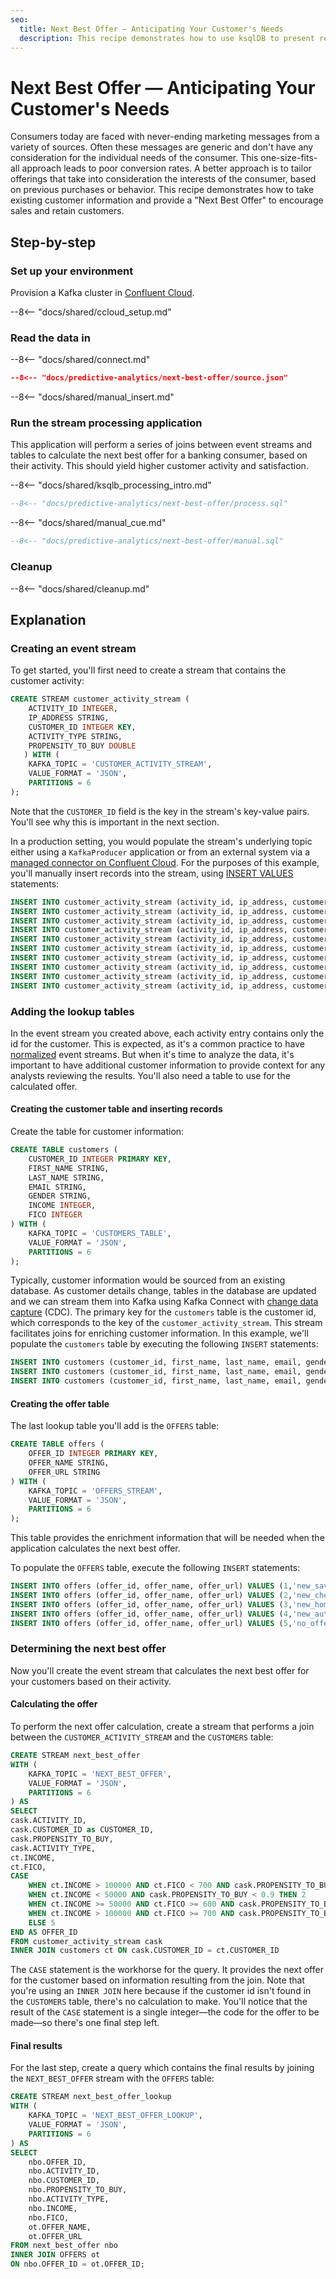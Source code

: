 ```yaml
---
seo:
  title: Next Best Offer — Anticipating Your Customer's Needs 
  description: This recipe demonstrates how to use ksqlDB to present relevant offers to banking customers.
---
```


# Next Best Offer — Anticipating Your Customer's Needs

Consumers today are faced with never-ending marketing messages from a variety of sources. Often these messages are generic and don't have any consideration for the individual needs of the consumer. This one-size-fits-all approach leads to poor conversion rates. A better approach is to tailor offerings that take into consideration the interests of the consumer, based on previous purchases or behavior. This recipe demonstrates how to take existing customer information and provide a "Next Best Offer" to encourage sales and retain customers.

## Step-by-step

### Set up your environment

Provision a Kafka cluster in [Confluent Cloud](https://www.confluent.io/confluent-cloud/tryfree/?utm_source=github&utm_medium=ksqldb_recipes&utm_campaign=next_best_effort).


--8<-- "docs/shared/ccloud_setup.md"

### Read the data in

--8<-- "docs/shared/connect.md"

```json
--8<-- "docs/predictive-analytics/next-best-offer/source.json"
```

--8<-- "docs/shared/manual_insert.md"

### Run the stream processing application

This application will perform a series of joins between event streams and tables to calculate the next best offer for a banking consumer, based on their activity. This should yield higher customer activity and satisfaction.

--8<-- "docs/shared/ksqlb_processing_intro.md"

```sql
--8<-- "docs/predictive-analytics/next-best-offer/process.sql"
```

--8<-- "docs/shared/manual_cue.md"

```sql
--8<-- "docs/predictive-analytics/next-best-offer/manual.sql"
```


### Cleanup

--8<-- "docs/shared/cleanup.md"

## Explanation

### Creating an event stream

To get started, you'll first need to create a stream that contains the customer activity:

```sql
CREATE STREAM customer_activity_stream (
    ACTIVITY_ID INTEGER,
    IP_ADDRESS STRING,
    CUSTOMER_ID INTEGER KEY,
    ACTIVITY_TYPE STRING,
    PROPENSITY_TO_BUY DOUBLE
   ) WITH (
    KAFKA_TOPIC = 'CUSTOMER_ACTIVITY_STREAM',
    VALUE_FORMAT = 'JSON',
    PARTITIONS = 6
);
```

Note that the `CUSTOMER_ID` field is the key in the stream's key-value pairs. You'll see why this is important in the next section.

In a production setting, you would populate the stream's underlying topic either using a `KafkaProducer` application or from an external system via a [managed connector on Confluent Cloud](https://docs.confluent.io/cloud/current/connectors/index.html). For the purposes of this example, you'll manually insert records into the stream, using [INSERT VALUES](https://docs.ksqldb.io/en/latest/developer-guide/ksqldb-reference/insert-values/#insert-values) statements:

```sql
INSERT INTO customer_activity_stream (activity_id, ip_address, customer_id, activity_type, propensity_to_buy) VALUES (1,'121.219.110.170',1,'branch_visit',0.4);
INSERT INTO customer_activity_stream (activity_id, ip_address, customer_id, activity_type, propensity_to_buy) VALUES (2,'210.232.55.188',2,'deposit',0.56);
INSERT INTO customer_activity_stream (activity_id, ip_address, customer_id, activity_type, propensity_to_buy) VALUES (3,'84.197.123.173',3,'web_open',0.33);
INSERT INTO customer_activity_stream (activity_id, ip_address, customer_id, activity_type, propensity_to_buy) VALUES (4,'70.149.233.32',1,'deposit',0.41);
INSERT INTO customer_activity_stream (activity_id, ip_address, customer_id, activity_type, propensity_to_buy) VALUES (5,'221.234.209.67',2,'deposit',0.44);
INSERT INTO customer_activity_stream (activity_id, ip_address, customer_id, activity_type, propensity_to_buy) VALUES (6,'102.187.28.148',3,'web_open',0.33);
INSERT INTO customer_activity_stream (activity_id, ip_address, customer_id, activity_type, propensity_to_buy) VALUES (7,'135.37.250.250',1,'mobile_open',0.97);
INSERT INTO customer_activity_stream (activity_id, ip_address, customer_id, activity_type, propensity_to_buy) VALUES (8,'122.157.243.25',2,'deposit',0.83);
INSERT INTO customer_activity_stream (activity_id, ip_address, customer_id, activity_type, propensity_to_buy) VALUES (9,'114.215.212.181',3,'deposit',0.86);
INSERT INTO customer_activity_stream (activity_id, ip_address, customer_id, activity_type, propensity_to_buy) VALUES (10,'248.248.0.78',1,'new_account',0.14);
```

### Adding the lookup tables

In the event stream you created above, each activity entry contains only the id for the customer. This is expected, as it's a common practice to have [normalized](https://en.wikipedia.org/wiki/Database_normalization) event streams.  But when it's time to analyze the data, it's important to have additional customer information to provide context for any analysts reviewing the results. You'll also need a table to use for the calculated offer.

#### Creating the customer table and inserting records

Create the table for customer information:

```sql
CREATE TABLE customers (
    CUSTOMER_ID INTEGER PRIMARY KEY,
    FIRST_NAME STRING,
    LAST_NAME STRING,
    EMAIL STRING,
    GENDER STRING,
    INCOME INTEGER,
    FICO INTEGER
) WITH (
    KAFKA_TOPIC = 'CUSTOMERS_TABLE',
    VALUE_FORMAT = 'JSON',
    PARTITIONS = 6
);
```

Typically, customer information would be sourced from an existing database. As customer details change, tables in the database are updated and we can stream them into Kafka using Kafka Connect with [change data capture](https://www.confluent.io/blog/cdc-and-streaming-analytics-using-debezium-kafka/) (CDC).  The primary key for the `customers` table is the customer id, which corresponds to the key of the `customer_activity_stream`. This stream facilitates joins for enriching customer information. In this example, we'll populate the `customers` table by executing the following `INSERT` statements:

```sql
INSERT INTO customers (customer_id, first_name, last_name, email, gender, income, fico) VALUES  (1,'Waylen','Tubble','wtubble0@hc360.com','Male',403646, 465);
INSERT INTO customers (customer_id, first_name, last_name, email, gender, income, fico) VALUES  (2,'Joell','Wilshin','jwilshin1@yellowpages.com','Female',109825, 624);
INSERT INTO customers (customer_id, first_name, last_name, email, gender, income, fico) VALUES  (3,'Ilaire','Latus','ilatus2@baidu.com','Male',407964, 683);
```

#### Creating the offer table

The last lookup table you'll add is the `OFFERS` table:

```sql
CREATE TABLE offers (
    OFFER_ID INTEGER PRIMARY KEY,
    OFFER_NAME STRING,
    OFFER_URL STRING
) WITH (
    KAFKA_TOPIC = 'OFFERS_STREAM',
    VALUE_FORMAT = 'JSON',
    PARTITIONS = 6
);
```

This table provides the enrichment information that will be needed when the application calculates the next best offer.

To populate the `OFFERS` table, execute the following `INSERT` statements:

```sql
INSERT INTO offers (offer_id, offer_name, offer_url) VALUES (1,'new_savings','http://google.com.br/magnis/dis/parturient.json');
INSERT INTO offers (offer_id, offer_name, offer_url) VALUES (2,'new_checking','https://earthlink.net/in/ante.js');
INSERT INTO offers (offer_id, offer_name, offer_url) VALUES (3,'new_home_loan','https://webs.com/in/ante.jpg');
INSERT INTO offers (offer_id, offer_name, offer_url) VALUES (4,'new_auto_loan','http://squidoo.com/venenatis/non/sodales/sed/tincidunt/eu.js');
INSERT INTO offers (offer_id, offer_name, offer_url) VALUES (5,'no_offer','https://ezinearticles.com/ipsum/primis/in/faucibus/orci/luctus.html');
```

### Determining the next best offer

Now you'll create the event stream that calculates the next best offer for your customers based on their activity. 

#### Calculating the offer

To perform the next offer calculation, create a stream that performs a join between the `CUSTOMER_ACTIVITY_STREAM` and the `CUSTOMERS` table:

```sql
CREATE STREAM next_best_offer
WITH (
    KAFKA_TOPIC = 'NEXT_BEST_OFFER',
    VALUE_FORMAT = 'JSON',
    PARTITIONS = 6
) AS
SELECT 
cask.ACTIVITY_ID,
cask.CUSTOMER_ID as CUSTOMER_ID,
cask.PROPENSITY_TO_BUY,
cask.ACTIVITY_TYPE,
ct.INCOME,
ct.FICO,
CASE  
    WHEN ct.INCOME > 100000 AND ct.FICO < 700 AND cask.PROPENSITY_TO_BUY < 0.9 THEN 1
    WHEN ct.INCOME < 50000 AND cask.PROPENSITY_TO_BUY < 0.9 THEN 2
    WHEN ct.INCOME >= 50000 AND ct.FICO >= 600 AND cask.PROPENSITY_TO_BUY < 0.9 THEN 3
    WHEN ct.INCOME > 100000 AND ct.FICO >= 700 AND cask.PROPENSITY_TO_BUY < 0.9 THEN 4
    ELSE 5
END AS OFFER_ID 
FROM customer_activity_stream cask
INNER JOIN customers ct ON cask.CUSTOMER_ID = ct.CUSTOMER_ID
```

The `CASE` statement is the workhorse for the query. It provides the next offer for the customer based on information resulting from the join. Note that you're using an `INNER JOIN` here because if the customer id isn't found in the `CUSTOMERS` table, there's no calculation to make. You'll notice that the result of the `CASE` statement is a single integer—the code for the offer to be made—so there's one final step left.

#### Final results

For the last step, create a query which contains the final results by joining the `NEXT_BEST_OFFER` stream with the `OFFERS` table:

```sql
CREATE STREAM next_best_offer_lookup
WITH (
    KAFKA_TOPIC = 'NEXT_BEST_OFFER_LOOKUP',
    VALUE_FORMAT = 'JSON',
    PARTITIONS = 6
) AS
SELECT
    nbo.OFFER_ID,
    nbo.ACTIVITY_ID,
    nbo.CUSTOMER_ID,
    nbo.PROPENSITY_TO_BUY,
    nbo.ACTIVITY_TYPE,
    nbo.INCOME,
    nbo.FICO,
    ot.OFFER_NAME,
    ot.OFFER_URL
FROM next_best_offer nbo
INNER JOIN OFFERS ot
ON nbo.OFFER_ID = ot.OFFER_ID;
```







